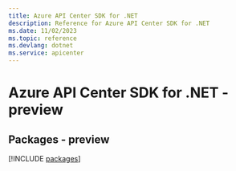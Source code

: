 ```yaml
---
title: Azure API Center SDK for .NET
description: Reference for Azure API Center SDK for .NET
ms.date: 11/02/2023
ms.topic: reference
ms.devlang: dotnet
ms.service: apicenter
---
```

# Azure API Center SDK for .NET - preview
## Packages - preview
[!INCLUDE [packages](api-center-index.md)]